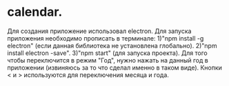 # calendar. 
Для создания приложение использовал electron. Для запуска приложения необходимо прописать в терминале: 1)"npm install -g electron" (если данная библиотека не установлена глобально). 2)"npm install electron -save". 3)"npm start" (для запуска проекта). Для того чтобы переключится в режим "Год", нужно нажать на данный год в приложении (извиняюсь за то что сделал именно в таком виде). Кнопки < и > используются для переключения месяца и года.
